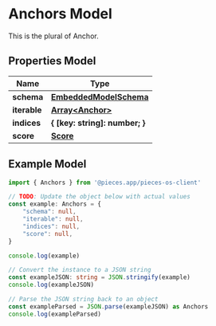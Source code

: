 
# Anchors Model

This is the plural of Anchor.

## Properties Model

Name | Type
------------ | -------------
**schema** | [**EmbeddedModelSchema**](EmbeddedModelSchema)
**iterable** | [**Array&lt;Anchor&gt;**](Anchor)
**indices** | **\{ [key: string]: number; \}**
**score** | [**Score**](Score)

## Example Model

```typescript
import { Anchors } from '@pieces.app/pieces-os-client'

// TODO: Update the object below with actual values
const example: Anchors = {
    "schema": null,
    "iterable": null,
    "indices": null,
    "score": null,
}

console.log(example)

// Convert the instance to a JSON string
const exampleJSON: string = JSON.stringify(example)
console.log(exampleJSON)

// Parse the JSON string back to an object
const exampleParsed = JSON.parse(exampleJSON) as Anchors
console.log(exampleParsed)
```


